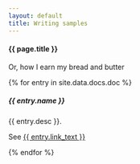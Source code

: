 ```yaml
---
layout: default
title: Writing samples
---
```

#### {{ page.title }}

<p>Or, how I earn my bread and butter</p>

{% for entry in site.data.docs.doc %}
<div class="container mt-3">
  <div class="card bg-light text-dark p-3">
    <div class="card-body">
      <h5>{{ entry.name }} </h5>
      <p>{{ entry.desc }}.</p>
	  <p>See <a href = "{{ entry.link }}">{{ entry.link_text }}</a></p>
    </div><!-- card-body  -->
  </div><!-- card -->
</div><!-- container mt-3 -->
{% endfor %}